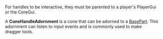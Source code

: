 For handles to be interactive, they must be parented to a player's PlayerGui or the CoreGui.

A **ConeHandleAdornment** is a cone that can be adorned to a [BasePart](https://developer.roblox.com/en-us/api-reference/class/BasePart). This adornment can listen to input events and is commonly used to make dragger tools.